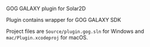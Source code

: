 GOG GALAXY plugin for Solar2D

Plugin contains wrapper for GOG GALAXY SDK

Project files are `Source/plugin.gog.sln` for Windows and `mac/Plugin.xcodeproj` for macOS.
